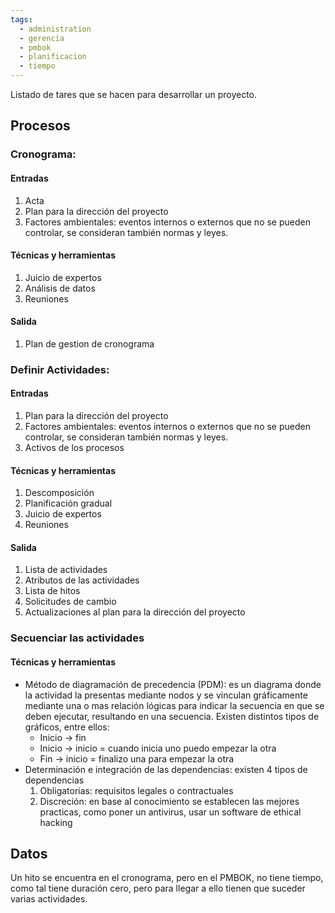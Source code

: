 ```yaml
---
tags:
  - administration
  - gerencia
  - pmbok
  - planificacion
  - tiempo
---
```

Listado de tares que se hacen para desarrollar un proyecto.
## Procesos
### Cronograma:
#### Entradas
1. Acta
2. Plan para la dirección del proyecto
3. Factores ambientales: eventos internos o externos que no se pueden controlar, se consideran también normas y leyes.
#### Técnicas y herramientas
1. Juicio de expertos
2. Análisis de datos
3. Reuniones
#### Salida
1. Plan de gestion de cronograma

### Definir Actividades:
#### Entradas
1. Plan para la dirección del proyecto
2. Factores ambientales: eventos internos o externos que no se pueden controlar, se consideran también normas y leyes.
3. Activos de los procesos
#### Técnicas y herramientas
1. Descomposición
2. Planificación gradual
3. Juicio de expertos
4. Reuniones
#### Salida
1. Lista de actividades
2. Atributos de las actividades
3. Lista de hitos
4. Solicitudes de cambio
5. Actualizaciones al plan para la dirección del proyecto

### Secuenciar las actividades
#### Técnicas y herramientas
- Método de diagramación de precedencia (PDM): es un diagrama donde la actividad la presentas mediante nodos y se vinculan gráficamente mediante una o mas relación lógicas para indicar la secuencia en que se deben ejecutar, resultando en una secuencia.
  Existen distintos tipos de gráficos, entre ellos:
	- Inicio -> fin
	- Inicio -> inicio = cuando inicia uno puedo empezar la otra
	- Fin -> inicio = finalizo una para empezar la otra
- Determinación e integración de las dependencias: existen 4 tipos de dependencias
	1. Obligatorias: requisitos legales o contractuales
	2. Discreción: en base al conocimiento se establecen las mejores practicas, como poner un antivirus, usar un software de ethical hacking
## Datos
Un hito se encuentra en el cronograma, pero en el PMBOK, no tiene tiempo, como tal tiene duración cero, pero para llegar a ello tienen que suceder varias actividades.